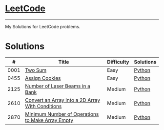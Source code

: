 # [LeetCode](https://leetcode.com/problemset/) 
---
My Solutions for LeetCode problems.

# Solutions
| # | Title | Difficulty | Solutions |
| - | - | - | - |
| 0001 | [Two Sum](https://leetcode.com/problems/two-sum/) | Easy | [Python](./Python/0001_two_sum.py) |
| 0455 | [Assign Cookies](https://leetcode.com/problems/assign-cookies/) | Easy | [Python](./Python/0455_assign_cookies.py) |
| 2125 | [Number of Laser Beams in a Bank](https://leetcode.com/problems/number-of-laser-beams-in-a-bank/) | Medium | [Python](./Python/2125_number_of_laser_beams_in_a_bank.py) |
| 2610 | [Convert an Array Into a 2D Array With Conditions](https://leetcode.com/problems/convert-an-array-into-a-2d-array-with-conditions/) | Medium | [Python](./Python/2610_convert_an_array_into_a_2d_array_with_conditions.py) |
| 2870 | [Minimum Number of Operations to Make Array Empty](https://leetcode.com/problems/minimum-number-of-operations-to-make-array-empty/) | Medium | [Python](./Python/2870_minimum_number_of_operations_to_make_array_empty.py) |